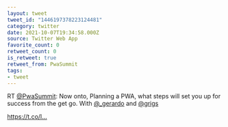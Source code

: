 ```yaml
---
layout: tweet
tweet_id: "1446197378223124481"
category: twitter
date: 2021-10-07T19:34:58.000Z
source: Twitter Web App
favorite_count: 0
retweet_count: 0
is_retweet: true
retweet_from: PwaSummit
tags:
- tweet
---
```


RT [@PwaSummit](https://twitter.com/@PwaSummit): Now onto, Planning a PWA, what steps will set you up for success from the get go. With [@_gerardo](https://twitter.com/@_gerardo) and [@grigs](https://twitter.com/@grigs) 

https://t.co/l…
